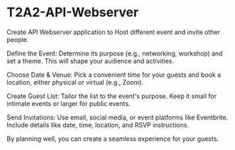 # T2A2-API-Webserver
Create API Webserver application to Host different event and invite other people. 

Define the Event: Determine its purpose (e.g., networking, workshop) and set a theme. This will shape your audience and activities.

Choose Date & Venue: Pick a convenient time for your guests and book a location, either physical or virtual (e.g., Zoom).

Create Guest List: Tailor the list to the event's purpose. Keep it small for intimate events or larger for public events.

Send Invitations: Use email, social media, or event platforms like Eventbrite. Include details like date, time, location, and RSVP instructions.

By planning well, you can create a seamless experience for your guests.
